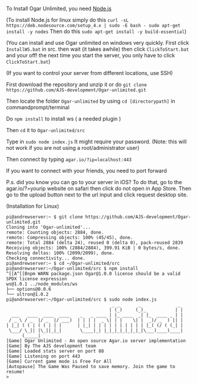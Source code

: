 To Install Ogar Unlimited, you need [Node.js](nodejs.org)

(To install Node.js for linux simply do this `curl -sL https://deb.nodesource.com/setup_4.x | sudo -E bash -
sudo apt-get install -y nodes` Then do this `sudo apt-get install -y build-essential`)

(You can install and use Ogar unlimited on windows very quickly. First click `InstallWS.bat` in src. then wait (it takes awhile) then click `ClickToStart.bat` and your off! the next time you start the server, you only have to click `ClickToStart.bat`)

(If you want to control your server from different locations, use SSH)

First download the repository and unzip it or do `git clone https://github.com/AJS-development/Ogar-unlimited.git`

Then locate the folder `Ogar-unlimited` by using `cd [directorypath]` in commandprompt/terminal

Do `npm install` to install ws ( a needed plugin )

Then `cd` it to `Ogar-unlimited/src`

Type in `sudo node index.js` It might require your password. (Note: this will not work if you are not using a root/administrator user)

Then connect by typing `agar.io/?ip=localhost:443`

If you want to connect with your friends, you need to port forward

P.s. did you know you can go to your server in iOS? To do that, go to the agar.io/?=yourip website on safari then click do not open in App Store. Then go to the upload button next to the url input and click request desktop site.


(Installation for Linux)
```
pi@andrewserver:~ $ git clone https://github.com/AJS-development/Ogar-unlimited.git
Cloning into 'Ogar-unlimited'...
remote: Counting objects: 2884, done.
remote: Compressing objects: 100% (45/45), done.
remote: Total 2884 (delta 24), reused 0 (delta 0), pack-reused 2839
Receiving objects: 100% (2884/2884), 399.91 KiB | 0 bytes/s, done.
Resolving deltas: 100% (2099/2099), done.
Checking connectivity... done.
pi@andrewserver:~ $ cd ~/Ogar-unlimited/src
pi@andrewserver:~/Ogar-unlimited/src $ npm install
^[[A^[[Bnpm WARN package.json Ogar@1.0.0 license should be a valid SPDX license expression
ws@1.0.1 ../node_modules/ws
├── options@0.0.6
└── ultron@1.0.2
pi@andrewserver:~/Ogar-unlimited/src $ sudo node index.js
                                        _ _       _              _
                                       | (_)     (_)_           | |
  ___   ____  ____  ____    _   _ ____ | |_ ____  _| |_  ____ _ | |
 / _ \ / _  |/ _  |/ ___)  | | | |  _ \| | |    \| |  _)/ _  ) || |
| |_| ( ( | ( ( | | |      | |_| | | | | | | | | | | |_( (/ ( (_| |
 \___/ \_|| |\_||_|_|       \____|_| |_|_|_|_|_|_|_|\___)____)____|
      (_____|
[Game] Ogar Unlimited - An open source Agar.io server implementation
[Game] By The AJS development team
[Game] Loaded stats server on port 88
[Game] Listening on port 443
[Game] Current game mode is Free For All
[Autopause] The Game Was Paused to save memory. Join the game to resume!
>
```
